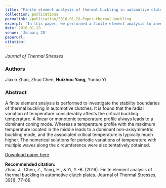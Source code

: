 ```yaml
---
title: "Finite element analysis of thermal buckling in automotive clutch plates"
collection: publications
permalink: /publication/2016-01-28-Paper-thermal-buckling
excerpt: 'In this paper, we performed a finite element analysis to investigate the stability boundaries of thermal buckling in automotive clutches'
date: 2016-01-28
venue: 'January 28'
paperurl:
citation:
---
```

*Journal of Thermal Stresses*

### Authors
Jiaxin Zhao, Zhuo Chen, **Huizhou Yang**, Yunbo Yi

### Abstract
A finite element analysis is performed to investigate the stability boundaries of thermal buckling in automotive clutches. It is found that the radial variation of temperature considerably affects the critical buckling temperature. A linear or monotonic temperature profile always leads to a dominant coning mode. Whereas a temperature profile with the maximum temperature located in the middle leads to a dominant non-axisymmetric buckling mode, and the associated critical temperature is typically much higher. The numerical solutions for periodic variations of temperature with multiple waves along the circumference were also tentatively obtained.

[Download paper here](http://yanghuizhou1122.github.io/files/paper-thermal-buckling.pdf)

**Recommended citation:**<br>Zhao, J., Chen, Z., Yang, H., &amp; Yi, Y.-B. (2016). Finite element analysis of thermal buckling in automotive clutch plates. Journal of Thermal Stresses, 39(1), 77–89.